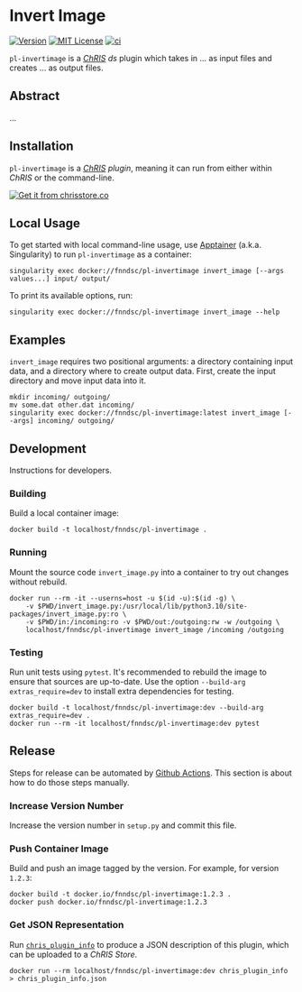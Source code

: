 # Invert Image

[![Version](https://img.shields.io/docker/v/fnndsc/pl-invertimage?sort=semver)](https://hub.docker.com/r/fnndsc/pl-invertimage)
[![MIT License](https://img.shields.io/github/license/fnndsc/pl-invertimage)](https://github.com/FNNDSC/pl-invertimage/blob/main/LICENSE)
[![ci](https://github.com/FNNDSC/pl-invertimage/actions/workflows/ci.yml/badge.svg)](https://github.com/FNNDSC/pl-invertimage/actions/workflows/ci.yml)

`pl-invertimage` is a [_ChRIS_](https://chrisproject.org/)
_ds_ plugin which takes in ...  as input files and
creates ... as output files.

## Abstract

...

## Installation

`pl-invertimage` is a _[ChRIS](https://chrisproject.org/) plugin_, meaning it can
run from either within _ChRIS_ or the command-line.

[![Get it from chrisstore.co](https://ipfs.babymri.org/ipfs/QmaQM9dUAYFjLVn3PpNTrpbKVavvSTxNLE5BocRCW1UoXG/light.png)](https://chrisstore.co/plugin/pl-invertimage)

## Local Usage

To get started with local command-line usage, use [Apptainer](https://apptainer.org/)
(a.k.a. Singularity) to run `pl-invertimage` as a container:

```shell
singularity exec docker://fnndsc/pl-invertimage invert_image [--args values...] input/ output/
```

To print its available options, run:

```shell
singularity exec docker://fnndsc/pl-invertimage invert_image --help
```

## Examples

`invert_image` requires two positional arguments: a directory containing
input data, and a directory where to create output data.
First, create the input directory and move input data into it.

```shell
mkdir incoming/ outgoing/
mv some.dat other.dat incoming/
singularity exec docker://fnndsc/pl-invertimage:latest invert_image [--args] incoming/ outgoing/
```

## Development

Instructions for developers.

### Building

Build a local container image:

```shell
docker build -t localhost/fnndsc/pl-invertimage .
```

### Running

Mount the source code `invert_image.py` into a container to try out changes without rebuild.

```shell
docker run --rm -it --userns=host -u $(id -u):$(id -g) \
    -v $PWD/invert_image.py:/usr/local/lib/python3.10/site-packages/invert_image.py:ro \
    -v $PWD/in:/incoming:ro -v $PWD/out:/outgoing:rw -w /outgoing \
    localhost/fnndsc/pl-invertimage invert_image /incoming /outgoing
```

### Testing

Run unit tests using `pytest`.
It's recommended to rebuild the image to ensure that sources are up-to-date.
Use the option `--build-arg extras_require=dev` to install extra dependencies for testing.

```shell
docker build -t localhost/fnndsc/pl-invertimage:dev --build-arg extras_require=dev .
docker run --rm -it localhost/fnndsc/pl-invertimage:dev pytest
```

## Release

Steps for release can be automated by [Github Actions](.github/workflows/ci.yml).
This section is about how to do those steps manually.

### Increase Version Number

Increase the version number in `setup.py` and commit this file.

### Push Container Image

Build and push an image tagged by the version. For example, for version `1.2.3`:

```
docker build -t docker.io/fnndsc/pl-invertimage:1.2.3 .
docker push docker.io/fnndsc/pl-invertimage:1.2.3
```

### Get JSON Representation

Run [`chris_plugin_info`](https://github.com/FNNDSC/chris_plugin#usage)
to produce a JSON description of this plugin, which can be uploaded to a _ChRIS Store_.

```shell
docker run --rm localhost/fnndsc/pl-invertimage:dev chris_plugin_info > chris_plugin_info.json
```

